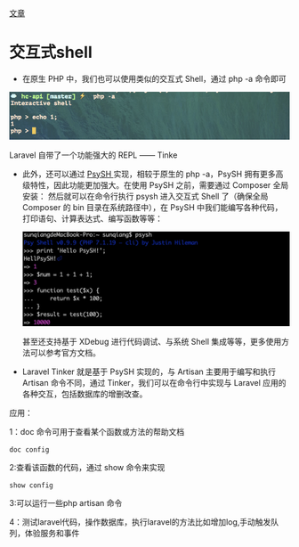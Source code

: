 [文章](https://laravelacademy.org/post/9689.html)


# 交互式shell

* 在原生 PHP 中，我们也可以使用类似的交互式 Shell，通过 php -a 命令即可

![](assets/markdown-img-paste-20190523142240875.png)


Laravel 自带了一个功能强大的 REPL —— Tinke

* 此外，还可以通过 [PsySH ](https://github.com/bobthecow/psysh)实现，相较于原生的 php -a，PsySH 拥有更多高级特性，因此功能更加强大。在使用 PsySH 之前，需要通过 Composer 全局安装：
然后就可以在命令行执行 psysh 进入交互式 Shell 了（确保全局 Composer 的 bin 目录在系统路径中），在 PsySH 中我们能编写各种代码，打印语句、计算表达式、编写函数等等：

  ![](assets/markdown-img-paste-20190523142455771.png)

  甚至还支持基于 XDebug 进行代码调试、与系统 Shell 集成等等，更多使用方法可以参考官方文档。

* Laravel Tinker 就是基于 PsySH 实现的，与 Artisan 主要用于编写和执行 Artisan 命令不同，通过 Tinker，我们可以在命令行中实现与 Laravel 应用的各种交互，包括数据库的增删改查。


应用：

1：doc 命令可用于查看某个函数或方法的帮助文档
```
doc config
```

2:查看该函数的代码，通过 show 命令来实现

```
show config
```

3:可以运行一些php artisan 命令


4：测试laravel代码，操作数据库，执行laravel的方法比如增加log,手动触发队列，体验服务和事件
